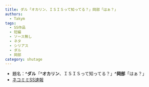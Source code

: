 ```yaml
---
title: ダル「オカリン、ＩＳＩＳって知ってる？」岡部「はぁ？」
authors:
  - Takym
tags:
  - SS作品
  - 短編
  - ソース無し
  - ネタ
  - シリアス
  - ダル
  - 岡部
category: shutage
---
```

- 題名：**^ダル**「**^オカリン**、ＩＳＩＳって知ってる？」**^岡部**「はぁ？」
- [ネコミミSS速報](http://ssblog614.blog.fc2.com/blog-entry-8675.html)
